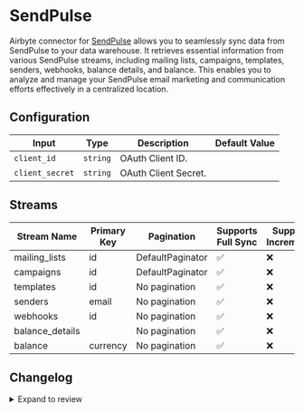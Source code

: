 # SendPulse
Airbyte connector for [SendPulse](https://sendpulse.com/) allows you to seamlessly sync data from SendPulse to your data warehouse. It retrieves essential information from various SendPulse streams, including mailing lists, campaigns, templates, senders, webhooks, balance details, and balance. This enables you to analyze and manage your SendPulse email marketing and communication efforts effectively in a centralized location.

## Configuration

| Input | Type | Description | Default Value |
|-------|------|-------------|---------------|
| `client_id` | `string` | OAuth Client ID.  |  |
| `client_secret` | `string` | OAuth Client Secret.  |  |

## Streams
| Stream Name | Primary Key | Pagination | Supports Full Sync | Supports Incremental |
|-------------|-------------|------------|---------------------|----------------------|
| mailing_lists | id | DefaultPaginator | ✅ |  ❌  |
| campaigns | id | DefaultPaginator | ✅ |  ❌  |
| templates | id | No pagination | ✅ |  ❌  |
| senders | email | No pagination | ✅ |  ❌  |
| webhooks | id | No pagination | ✅ |  ❌  |
| balance_details |  | No pagination | ✅ |  ❌  |
| balance | currency | No pagination | ✅ |  ❌  |

## Changelog

<details>
  <summary>Expand to review</summary>

| Version          | Date              | Pull Request | Subject        |
|------------------|-------------------|--------------|----------------|
| 0.0.4 | 2024-12-14 | [49677](https://github.com/airbytehq/airbyte/pull/49677) | Update dependencies |
| 0.0.3 | 2024-12-12 | [49323](https://github.com/airbytehq/airbyte/pull/49323) | Update dependencies |
| 0.0.2 | 2024-12-11 | [49061](https://github.com/airbytehq/airbyte/pull/49061) | Starting with this version, the Docker image is now rootless. Please note that this and future versions will not be compatible with Airbyte versions earlier than 0.64 |
| 0.0.1 | 2024-11-08 | | Initial release by [@parthiv11](https://github.com/parthiv11) via Connector Builder |

</details>
